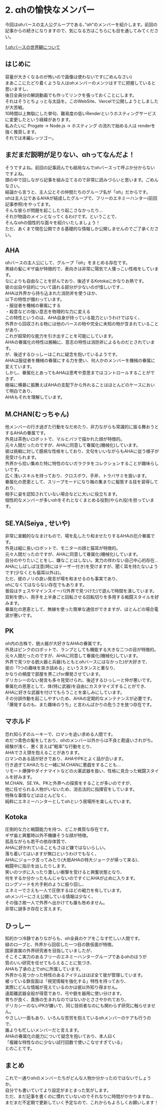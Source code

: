 # 2. αhの愉快なメンバー
今回はαhバースの主人公グループである、”αh”のメンバーを紹介します。前回の記事からの続きになりますので、気になる方はこちらにも目を通してみてください。
<p><a href="/article/article1">1.αhバースの世界観について</a><p>

## はじめに
容量が大きくなるのが怖いので画像は使わないです(ごめんなさい)  
まあここにたどり着くような人はαhメンバーのメンツはすでに把握していると思いますし、  
後日全員分の解説動画でも作ってリンクを張っておくことにします。  
それはそうとちょっと与太話を。このWebSite、Vercelで公開しようとしましたが大苦戦。  
10時間以上無駄にした挙句、難易度の低いRenderというホスティングサービスに変更したという経緯があります。  
私みたいに Progate → Node.js → ホスティング の流れで始める人は renderを強く推奨します。  
それでは本編レッツゴー。

## まだまだ説明が足りない、αhってなんだよ！
そうですよね。前回の記事読んでも結局なんでαhバースって呼ぶか分からないですよね。  
頭の中で回しながら記事を組み立てるので非常に読みづらいと思います。ごめんなさい。  
結論から言うと、<span>主人公とその仲間たちのグループ名が「αh」だから</span>です。  
αhは主人公であるAHAが結成したグループで、<span>フリーのエネミーハンター(前回記事参照)</span>をやってます。  
そんな彼らが問題を起こしたり起こさなかったり...  
それが物語のメインとなってくるわけです。ということで、  
そんなαhの個性的な面々を紹介いたしましょう！  
<span>ただ、あくまで現在公開できる基礎的な情報しか公開しませんのでご了承ください。</span>

## AHA
αhバースの主人公にして、グループ「αh」をまとめる存在です。  
黒緑の髪にギザ歯が特徴的で、表向きは非常に陽気で人懐っこい性格をしています。  
なによりも<span>自由なこと</span>を好んでおり、後述するKotokaにかなりお熱です。  
彼の出自や目的について語れる部分が少ないのが惜しいです...  
AHAは<span>外界から持ち込まれた消防斧</span>を使うほか、  
以下の特性が備わっています。   
<span>・服従者を機械の眷属にする</span>  
<span>・殺意などの強い意志を物理的な力に変える</span>  
この特性というのは、AHA自身が持っている能力というわけではなく、  
<span>外界から回収される物には他のバースの物や完全に未知の物が含まれている</span>ことがあり、  
これが超常的な能力を引き出すことを可能にしています。  
AHAの<span>眷属化の特性は腕輪に、意志の特性は消防斧によるもの</span>だとされています。  
が、後述するひっしーはこれに疑念を抱いているようです。  
AHAは服従者を機械の眷属にする力を使い、何人かのメンバーを機械の眷属に変えています。  
しかし、眷属化とあってもAHAは思考や意思まではコントロールすることができず、  
極端に横暴に振舞えばAHAの支配下から外れることはほとんどのケースにおいて明白であり、  
AHAもそれを理解しています。

## M.CHAN(むっちゃん)
他メンバーの行き過ぎた行動をなだめたり、非力ながらも常識的に振る舞おうとするAHAの眷属です。  
外見は茶色いロボットで、マルとバツで描かれた顔が特徴的。  
<span>元々人間だったのですが、AHAに同意して眷属化(機械化)しています。</span>  
彼は挑戦に対して臆病な性格をしており、文句をいいながらもAHAに従う様子が見受けられます。  
外界から拾い集めた特に特性のないガラクタをコレクションすることが趣味らしいです。  
広く浅いスキルを持っており、クロスボウ、手斧、トラバサミを扱います。  
<span>眷属化の恩恵として、スリープモードになり箱の集まりに擬態する技を習得しており、</span>  
相手に姿を認知されていない場合などに大いに役立ちます。  
個性的なメンバーが多いαhをそれとなくまとめる役割(やられ役)を担っています。

## SE.YA(Seiya , せいや)
非常に楽観的ななまけもので、場を乱したり和ませたりするAHAの厄介眷属です。  
外見は縦に長いロボットで、モニターの顔と猫耳が特徴的。  
<span>元々人間だったのですが、AHAに同意して眷属化(機械化)しています。</span>  
自分のやりたいことをし、嫌なことはしない。実力の伴わない自己中心的存在...  
AHAにしばしば注意(時にはテーザー付き)を受けますが、聞く耳を持たないようです(少なくとも猫耳以外は)。  
<span>ただ、彼のノリの良い発言が場を和ませるのも事実であり、  
αhになくてはならない存在でもあります。</span>  
普段はチェスやマインスイーパ(外界で見つけた)で遊んで時間を潰しています。  
双剣を使い、両手を上半身ごと回転させる回転切りを多用する戦闘スタイルを好みます。  
<span>眷属化の恩恵として、無線を使った簡単な通信ができますが、ほとんどの場合電波が悪いです。</span>  

## PK
αh内の古株で、銃火器が大好きなAHAの眷属です。  
外見はピンクのロボットで、ランプとしても機能する大きな二つの目が特徴的。  
<span>元々人間だったのですが、AHAに同意して眷属化(機械化)しています。</span>  
外界で見つかる銃火器と兵器(もともとαhバースにはなかった)が大好きで、  
彼の「1つの趣味を突き詰める」というスタンスと重なり、  
かなりの頻度で部屋を黒こげor爆発させています。  
デリカシーのない発言も多々見受けられ、後述するひっしーと仲が悪いです。  
<span>眷属化の恩恵として、体(特に武器)を自由にカスタマイズすることができ、</span>  
AHAに好きな武器を付けてもらうことを楽しみにしています。  
その分誤作動を起こしやすいため、AHAの定期的なメンテナンスが必要です。  
「爆発するのも、また趣味のうち」と言わんばかりの危うさを放つ存在です。

## マホルド
恐れ知らずのルーキーで、ロマンを追い求める人間です。  
めだつ青色の髪をしており、αhのメンバー以外からは不良と勘違いされがち。  
経験が浅く、悪く言えば”軽率”な行動をとり、  
AHAでさえ頭を抱えることがあります。  
ロマンのある話が好きであり、AHAやPKとよく話が合います。  
行き過ぎてAHAたちと一緒にM.CHANに悪戯をすることも...  
リモート爆弾やダイナマイトなどの火薬武器を扱い、性格に見合った戦闘スタイルを好みます。  
<span>M.CHAN、SE.YA、PKと外界への探索をすることが多いのですが、  
他に任せられる人物がいないため、消去法的に指揮官をしています。</span>  
特殊な事情などはほとんどなく、  
純粋にエネミーハンターとしてαhという居場所を楽しんでいます。

## Kotoka
圧倒的な力と戦闘能力を持つ、どこか異質な存在です。  
ギザ歯と興奮時以外不機嫌そうな顔が特徴。  
孤高ながらも若干の依存体質で、  
AHAに好かれていることもさほど嫌ではないらしい。  
落ち着いてはいますが無口というわけでもなく、  
AHAにジョーク言ってみたり(大抵AHAの特大ジョークが帰って来る)、  
戦闘中に指示を出したりします。  
笑いのツボに入ったり激しい衝撃を受けると興奮状態となり、  
何をするか分かったもんじゃないのですぐにAHAが止めに入ります。  
ロングソードを片手剣のように振り回し、  
エネミーでさえも一人で圧倒するほどの戦力を有しています。  
<span>αhメンバーにさえ公開している情報は少なく、  
その強さ故一人で外界へ出かけても誰も咎めません。</span>  
非常に謎多き存在と言えます。

## ひっしー
知的かつ冷静でありながらも、αh全員のケアをこなす忙しい人間です。  
緑のローブと、外界から回収した一つ目の鉄仮面が特徴。  
国家直属の外界研究者を目指していましたが、  
そこそこ実力のあるフリーのエネミーハンターグループであるαhのほうが  
質のいい研究を任せてもらえることに気づき、  
AHAも了承の上でαhに所属しています。  
外界から見つかった特性のあるアイテムはほぼ全て彼が管理しています。  
<span>被っている鉄仮面は「視覚情報を強化する」特性を持っており、</span>  
実際にどんな情報が見えているのかは彼以外知り得ません。  
遠距離武器全般が得意であり、弓や銃を器用に使い分けます。  
育ちが良く、貴族の生まれなのではないかとささやかれており、  
デリカシーのないPKが嫌いで、同じ技術者なのにも関わらず研究に触らせません。  
やさしい一面もあり、いろんな苦労を抱えているαhメンバーのケアも行うので、  
誰よりも忙しいメンバーだと言えます。  
AHAの眷属化の能力について疑念を抱いており、本人曰く  
<span>「複雑な特性なのに少ない試行回数で使いこなせすぎている」</span>  
とのことです。

## まとめ
これで一通りαhのメンバーたちがどんな人物か分かったのではないでしょうか。  
自分でも書いていてより設定がまとまった気がします。  
ただ、まだ記事を書くのに慣れていないのでそれなりに時間がかかりますね...  
まだまだ不定期で更新していく予定なので、これからもよろしくお願いします！

























